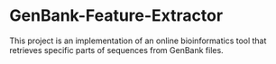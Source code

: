 # GenBank-Feature-Extractor
This project is an implementation of an online bioinformatics tool that retrieves specific parts of sequences from GenBank files.
